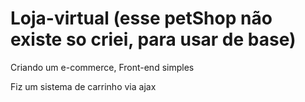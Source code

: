 # Loja-virtual (esse petShop não existe so criei, para usar de base)
Criando um e-commerce, Front-end simples


Fiz um sistema de carrinho via ajax
